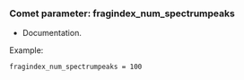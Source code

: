 ### Comet parameter: fragindex_num_spectrumpeaks

- Documentation.

Example:
```
fragindex_num_spectrumpeaks = 100
```
